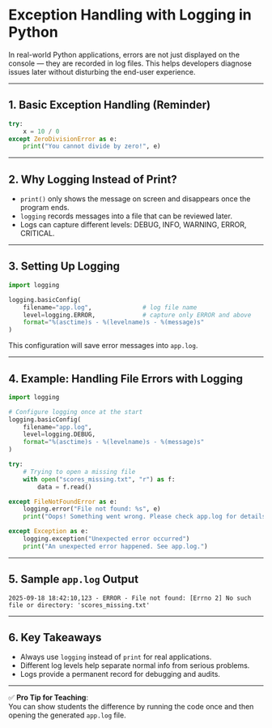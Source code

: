 # Exception Handling with Logging in Python

In real-world Python applications, errors are not just displayed on the console — they are recorded in log files. 
This helps developers diagnose issues later without disturbing the end-user experience.

---

## 1. Basic Exception Handling (Reminder)

```python
try:
    x = 10 / 0
except ZeroDivisionError as e:
    print("You cannot divide by zero!", e)
```

---

## 2. Why Logging Instead of Print?

- `print()` only shows the message on screen and disappears once the program ends.  
- `logging` records messages into a file that can be reviewed later.  
- Logs can capture different levels: DEBUG, INFO, WARNING, ERROR, CRITICAL.

---

## 3. Setting Up Logging

```python
import logging

logging.basicConfig(
    filename="app.log",              # log file name
    level=logging.ERROR,             # capture only ERROR and above
    format="%(asctime)s - %(levelname)s - %(message)s"
)
```

This configuration will save error messages into `app.log`.

---

## 4. Example: Handling File Errors with Logging

```python
import logging

# Configure logging once at the start
logging.basicConfig(
    filename="app.log",
    level=logging.DEBUG,
    format="%(asctime)s - %(levelname)s - %(message)s"
)

try:
    # Trying to open a missing file
    with open("scores_missing.txt", "r") as f:
        data = f.read()

except FileNotFoundError as e:
    logging.error("File not found: %s", e)
    print("Oops! Something went wrong. Please check app.log for details.")

except Exception as e:
    logging.exception("Unexpected error occurred")
    print("An unexpected error happened. See app.log.")
```

---

## 5. Sample `app.log` Output

```
2025-09-18 18:42:10,123 - ERROR - File not found: [Errno 2] No such file or directory: 'scores_missing.txt'
```

---

## 6. Key Takeaways

- Always use `logging` instead of `print` for real applications.  
- Different log levels help separate normal info from serious problems.  
- Logs provide a permanent record for debugging and audits.  

---

✅ **Pro Tip for Teaching**:  
You can show students the difference by running the code once and then opening the generated `app.log` file.
